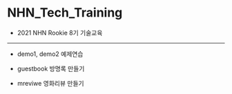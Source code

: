 # NHN_Tech_Training

- 2021 NHN Rookie 8기 기술교육

-----------------------------------

- demo1, demo2 예제연습

- guestbook 방명록 만들기

- mreviwe 영화리뷰 만들기
